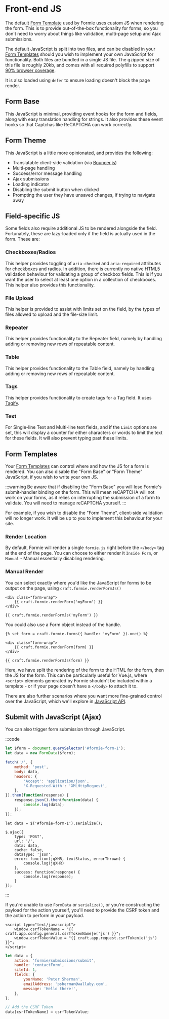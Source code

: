# Front-end JS

The default [Form Template](docs:template-guides/form-templates) used by Formie uses custom JS when rendering the form. This is to provide out-of-the-box functionality for forms, so you don't need to worry about things like validation, multi-page setup and Ajax submissions.

The default JavaScript is split into two files, and can be disabled in your [Form Templates](docs:template-guides/form-templates) should you wish to implement your own JavaScript for functionality. Both files are bundled in a single JS file. The gzipped size of this file is roughly 20kb, and comes with all required polyfills to support [90% browser coverage](https://browserl.ist/?q=defaults).

It is also loaded using `defer` to ensure loading doesn't block the page render.

## Form Base
This JavaScript is minimal, providing event hooks for the form and fields, along with easy translation handling for strings. It also provides these event hooks so that Captchas like ReCAPTCHA can work correctly.

## Form Theme 
This JavaScript is a little more opinionated, and provides the following:

- Translatable client-side validation (via [Bouncer.js](https://github.com/cferdinandi/bouncer))
- Multi-page handling
- Success/error message handling
- Ajax submissions
- Loading indicator
- Disabling the submit button when clicked
- Prompting the user they have unsaved changes, if trying to navigate away

## Field-specific JS
Some fields also require additional JS to be rendered alongside the field. Fortunately, these are lazy-loaded only if the field is actually used in the form. These are:

### Checkboxes/Radios
This helper provides toggling of `aria-checked` and `aria-required` attributes for checkboxes and radios. In addition, there is currently no native HTML5 validation behaviour for validating a group of checkbox fields. This is if you want the user to select at least one option in a collection of checkboxes. This helper also provides this functionality.

### File Upload
This helper is provided to assist with limits set on the field, by the types of files allowed to upload and the file-size limit.

### Repeater
This helper provides functionality to the Repeater field, namely by handling adding or removing new rows of repeatable content.

### Table
This helper provides functionality to the Table field, namely by handling adding or removing new rows of repeatable content.

### Tags
This helper provides functionality to create tags for a Tag field. It uses [Tagify](https://github.com/yairEO/tagify).

### Text
For Single-line Text and Multi-line text fields, and if the `Limit` options are set, this will display a counter for either characters or words to limit the text for these fields. It will also prevent typing past these limits.

## Form Templates
Your [Form Templates](docs:template-guides/form-templates) can control where and how the JS for a form is rendered. You can also disable the "Form Base" or "Form Theme" JavaScript, if you wish to write your own JS.

:::warning
Be aware that if disabling the "Form Base" you will lose Formie's submit-handler binding on the form. This will mean reCAPTCHA will not work on your forms, as it relies on interrupting the submission of a form to validate. You will need to manage reCAPTCHA yourself.
:::

For example, if you wish to disable the "Form Theme", client-side validation will no longer work. It will be up to you to implement this behaviour for your site.

### Render Location
By default, Formie will render a single `formie.js` right before the `</body>` tag at the end of the page. You can choose to either render it `Inside Form`, or `Manual` - Manual essentially disabling rendering.

### Manual Render
You can select exactly where you'd like the JavaScript for forms to be output on the page, using `craft.formie.renderFormJs()`

```twig
<div class="form-wrap">
    {{ craft.formie.renderForm('myForm') }}
</div>

{{ craft.formie.renderFormJs('myForm') }}
```

You could also use a Form object instead of the handle.

```twig
{% set form = craft.formie.forms({ handle: 'myForm' }).one() %}

<div class="form-wrap">
    {{ craft.formie.renderForm(form) }}
</div>

{{ craft.formie.renderFormJs(form) }}
```

Here, we have split the rendering of the form to the HTML for the form, then the JS for the form. This can be particularly useful for Vue.js, where `<script>` elements generated by Formie shouldn't be included within a template - or if your page doesn't have a `</body>` to attach it to.

There are also further scenarios where you want more fine-grained control over the JavaScript, which we'll explore in [JavaScript API](docs:developers/javascript-api).

## Submit with JavaScript (Ajax)
You can also trigger form submission through JavaScript.

:::code
```js
let $form = document.querySelector('#formie-form-1');
let data = new FormData($form);

fetch('/', {
    method: 'post',
    body: data,
    headers: {
        'Accept': 'application/json',
        'X-Requested-With': 'XMLHttpRequest',
    },
}).then(function(response) {
    response.json().then(function(data) {
        console.log(data);
    });
});
```

```jQuery
let data = $('#formie-form-1').serialize();

$.ajax({
    type: 'POST',
    url: '/',
    data: data,
    cache: false,
    dataType: 'json',
    error: function(jqXHR, textStatus, errorThrown) {
        console.log(jqXHR)
    },
    success: function(response) {
        console.log(response);
    }
});
```
:::

If you're unable to use `FormData` or `serialize()`, or you're constructing the payload for the action yourself, you'll need to provide the CSRF token and the action to perform in your payload.

```twig
<script type="text/javascript">
    window.csrfTokenName = "{{ craft.app.config.general.csrfTokenName|e('js') }}";
    window.csrfTokenValue = "{{ craft.app.request.csrfToken|e('js') }}";
</script>
```

```js
let data = {
    action: 'formie/submissions/submit',
    handle: 'contactForm',
    siteId: 1,
    fields: {
        yourName: 'Peter Sherman',
        emailAddress: 'psherman@wallaby.com',
        message: 'Hello there!',
    },
};

// Add the CSRF Token
data[csrfTokenName] = csrfTokenValue;
```
